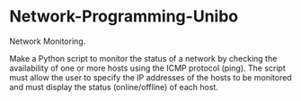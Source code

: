 # Network-Programming-Unibo

Network Monitoring.

Make a Python script to monitor the status of a network by checking the availability of one or more hosts using the ICMP protocol (ping). The script must allow the user to specify the IP addresses of the hosts to be monitored and must display the status (online/offline) of each host.

